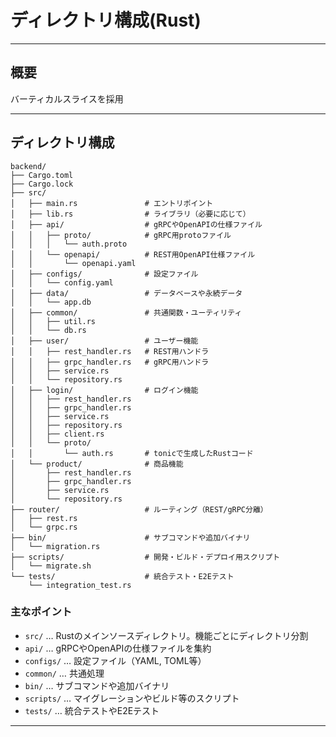 # ディレクトリ構成(Rust)

---

## 概要

バーティカルスライスを採用

---

## ディレクトリ構成

```
backend/
├── Cargo.toml
├── Cargo.lock
├── src/
│   ├── main.rs               # エントリポイント
│   ├── lib.rs                # ライブラリ（必要に応じて）
│   ├── api/                  # gRPCやOpenAPIの仕様ファイル
│   │   ├── proto/            # gRPC用protoファイル
│   │   │   └── auth.proto
│   │   └── openapi/          # REST用OpenAPI仕様ファイル
│   │       └── openapi.yaml
│   ├── configs/              # 設定ファイル
│   │   └── config.yaml
│   ├── data/                 # データベースや永続データ
│   │   └── app.db
│   ├── common/               # 共通関数・ユーティリティ
│   │   ├── util.rs
│   │   └── db.rs
│   ├── user/                 # ユーザー機能
│   │   ├── rest_handler.rs   # REST用ハンドラ
│   │   ├── grpc_handler.rs   # gRPC用ハンドラ
│   │   ├── service.rs
│   │   └── repository.rs
│   ├── login/                # ログイン機能
│   │   ├── rest_handler.rs
│   │   ├── grpc_handler.rs
│   │   ├── service.rs
│   │   ├── repository.rs
│   │   ├── client.rs
│   │   └── proto/
│   │       └── auth.rs       # tonicで生成したRustコード
│   └── product/              # 商品機能
│       ├── rest_handler.rs
│       ├── grpc_handler.rs
│       ├── service.rs
│       └── repository.rs
├── router/                   # ルーティング（REST/gRPC分離）
│   ├── rest.rs
│   └── grpc.rs
├── bin/                      # サブコマンドや追加バイナリ
│   └── migration.rs
├── scripts/                  # 開発・ビルド・デプロイ用スクリプト
│   └── migrate.sh
└── tests/                    # 統合テスト・E2Eテスト
    └── integration_test.rs
```

### 主なポイント

- `src/` … Rustのメインソースディレクトリ。機能ごとにディレクトリ分割
- `api/` … gRPCやOpenAPIの仕様ファイルを集約
- `configs/` … 設定ファイル（YAML, TOML等）
- `common/` … 共通処理
- `bin/` … サブコマンドや追加バイナリ
- `scripts/` … マイグレーションやビルド等のスクリプト
- `tests/` … 統合テストやE2Eテスト

---